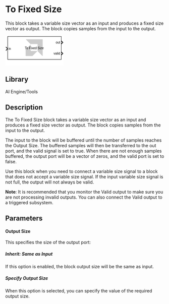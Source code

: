 # To Fixed Size

This block takes a variable size vector as an input and produces a fixed
size vector as output. The block copies samples from the input to the
output.

  
![](./Images/block.png)  

## Library

AI Engine/Tools

## Description

The To Fixed Size block takes a variable size vector as an input and
produces a fixed size vector as output. The block copies samples from
the input to the output.

The input to the block will be buffered until the number of samples
reaches the Output Size. The buffered samples will then be transferred
to the out port, and the valid signal is set to true. When there are not
enough samples buffered, the output port will be a vector of zeros, and
the valid port is set to false.

Use this block when you need to connect a variable size signal to a
block that does not accept a variable size signal. If the input variable
size signal is not full, the output will not always be valid.

**Note**: It is recommended that you monitor the Valid output to make sure
you are not processing invalid outputs. You can also connect the Valid
output to a triggered subsystem.

## Parameters

#### Output Size  
This specifies the size of the output port:

##### Inherit: Same as Input  
If this option is enabled, the block output size will be the same as
input.

##### Specify Output Size  
When this option is selected, you can specify the value of the required
output size.

